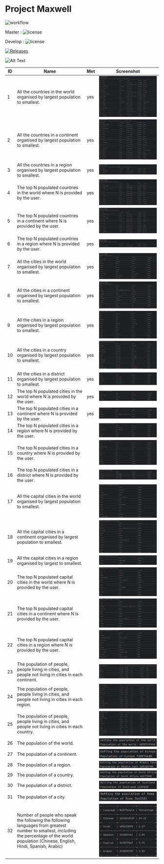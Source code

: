 # Project Maxwell

![workflow](https://github.com/nybble02/maxwell/actions/workflows/main.yml/badge.svg)

Master : ![license](https://img.shields.io/github/actions/workflow/status/nybble02/maxwell/main.yml?branch=master)

Develop : ![license](https://img.shields.io/github/actions/workflow/status/nybble02/maxwell/main.yml?branch=master)

[![Releases](https://img.shields.io/github/release/nybble02/maxwell/all.svg?style=flat-square)](https://github.com/nybble02/maxwell/releases)

![Alt Text](https://cdn.discordapp.com/attachments/1068102952427995189/1076128860904628274/6276-spinning-cat.gif)

| ID | Name                                                                                                                                                                                           | Met | Screenshot                      |
|----|------------------------------------------------------------------------------------------------------------------------------------------------------------------------------------------------|-----|---------------------------------|
| 1  | All the countries in the world organised by largest population to smallest.                                                                                                                    | yes | ![alt-text](screenshots/1.png)  |
| 2  | All the countries in a continent organised by largest population to smallest.                                                                                                                  | yes | ![alt-text](screenshots/2.png)  |
| 3  | All the countries in a region organised by largest population to smallest.                                                                                                                     | yes | ![alt-text](screenshots/3.png)  |
| 4  | The top N populated countries in the world where N is provided by the user.                                                                                                                    | yes | ![alt-text](screenshots/4.png)  |
| 5  | The top N populated countries in a continent where N is provided by the user.                                                                                                                  | yes | ![alt-text](screenshots/5.png)  |
| 6  | The top N populated countries in a region where N is provided by the user.                                                                                                                     | yes | ![alt-text](screenshots/6.png)  |
| 7  | All the cities in the world organised by largest population to smallest.                                                                                                                       | yes | ![alt-text](screenshots/7.png)  |
| 8  | All the cities in a continent organised by largest population to smallest.                                                                                                                     | yes | ![alt-text](screenshots/8.png)  |
| 9  | All the cities in a region organised by largest population to smallest.                                                                                                                        | yes | ![alt-text](screenshots/9.png)  |
| 10 | All the cities in a country organised by largest population to smallest.                                                                                                                       | yes | ![alt-text](screenshots/10.png) |
| 11 | All the cities in a district organised by largest population to smallest.                                                                                                                      | yes | ![alt-text](screenshots/11.png) |
| 12 | The top N populated cities in the world where N is provided by the user.                                                                                                                       | yes | ![alt-text](screenshots/12.png) |
| 13 | The top N populated cities in a continent where N is provided by the user.                                                                                                                     | yes | ![alt-text](screenshots/13.png) |
| 14 | The top N populated cities in a region where N is provided by the user.                                                                                                                        |     | ![alt-text](screenshots/14.png) |
| 15 | The top N populated cities in a country where N is provided by the user.                                                                                                                       |     | ![alt-text](screenshots/15.png) |
| 16 | The top N populated cities in a district where N is provided by the user.                                                                                                                      |     | ![alt-text](screenshots/16.png) |
| 17 | All the capital cities in the world organised by largest population to smallest.                                                                                                               |     | ![alt-text](screenshots/17.png) |
| 18 | All the capital cities in a continent organised by largest population to smallest.                                                                                                             |     | ![alt-text](screenshots/18.png) |
| 19 | All the capital cities in a region organised by largest to smallest.                                                                                                                           |     | ![alt-text](screenshots/19.png) |
| 20 | The top N populated capital cities in the world where N is provided by the user.                                                                                                               |     | ![alt-text](screenshots/20.png) |
| 21 | The top N populated capital cities in a continent where N is provided by the user.                                                                                                             |     | ![alt-text](screenshots/21.png) |
| 22 | The top N populated capital cities in a region where N is provided by the user.                                                                                                                |     | ![alt-text](screenshots/22.png) |
| 23 | The population of people, people living in cities, and people not living in cities in each continent.                                                                                          |     | ![alt-text](screenshots/23.png) |
| 24 | The population of people, people living in cities, and people not living in cities in each region.                                                                                             |     | ![alt-text](screenshots/24.png) |
| 25 | The population of people, people living in cities, and people not living in cities in each country.                                                                                            |     | ![alt-text](screenshots/25.png) |
| 26 | The population of the world.                                                                                                                                                                   |     | ![alt-text](screenshots/26.png) |
| 27 | The population of a continent.                                                                                                                                                                 |     | ![alt-text](screenshots/27.png) |
| 28 | The population of a region.                                                                                                                                                                    |     | ![alt-text](screenshots/28.png) |
| 29 | The population of a country.                                                                                                                                                                   |     | ![alt-text](screenshots/29.png) |
| 30 | The population of a district.                                                                                                                                                                  |     | ![alt-text](screenshots/30.png) |
| 31 | The population of a city.                                                                                                                                                                      |     | ![alt-text](screenshots/31.png) |
| 32 | Number of people who speak the following the following languages from greatest number to smallest, including the percentage of the world population (Chinese, English, Hindi, Spanish, Arabic) |     | ![alt-text](screenshots/32.png) |